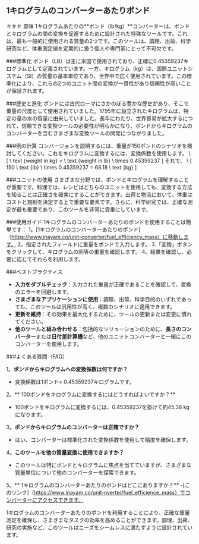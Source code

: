 ## 1キログラムのコンバーターあたりポンド

＃＃＃ 意味
1キログラムあたりの**ポンド（lb/kg）**コンバーターは、ポンドとキログラムの間の変換を促進するために設計された特殊なツールです。これは、最も一般的に使用される質量の2つです。このツールは、調理、出荷、科学研究など、体重測定値を定期的に扱う個人や専門家にとって不可欠です。

###標準化
ポンド（LB）は主に米国で使用されており、正確に0.45359237キログラムとして定義されています。一方、キログラム（kg）は、国際ユニットシステム（SI）の質量の基本単位であり、世界中で広く使用されています。この標準化により、これらの2つのユニット間の変換が一貫性があり信頼性が高いことが保証されます。

###歴史と進化
ポンドには古代ローマにさかのぼる豊かな歴史があり、そこで重量の尺度として使用されていました。1795年に設立されたキログラムは、特定の量の水の質量に由来していました。長年にわたり、世界貿易が拡大するにつれて、信頼できる変換ツールの必要性が明らかになり、ポンドからキログラムのコンバーターを含むさまざまな変換ツールの開発につながりました。

###例の計算
コンバージョンを説明するには、重量が150ポンドのシナリオを検討してください。これをキログラムに変換するには、変換係数を使用します。
\ [
\ text {weight in kg} = \ text {weight in lb} \ times 0.45359237
\]
それで、
\ [
150 \ text {lb} \ times 0.45359237 = 68.18 \ text {kg}
\]

###ユニットの使用
さまざまな分野では、ポンドとキログラムを理解することが重要です。料理では、レシピはどちらのユニットを使用しても、変換する方法を知ることは正確さを確実にすることができます。出荷と物流において、体重はコストと規制を決定する上で重要な要素です。さらに、科学研究では、正確な測定が最も重要であり、このツールを非常に貴重にしています。

###使用ガイド
1キログラムのコンバーターあたりのポンドを使用することは簡単です：
1。[1キログラムのコンバーターあたりのポンド]（https://www.inayam.co/unit-converter/fuel_efficiency_mass）に移動します。
2。指定されたフィールドに重量をポンドで入力します。
3.「変換」ボタンをクリックして、キログラムの同等の重量を確認します。
4。結果を確認し、必要に応じてそれらを利用します。

###ベストプラクティス
-  **入力をダブルチェック**：入力された重量が正確であることを確認して、変換のエラーを回避します。
-  **さまざまなアプリケーションに使用**：調理、出荷、科学目的のいずれであっても、このツールは汎用性が高く、複数のシナリオに適用できます。
-  **更新を維持**：その効果を最大化するために、ツールの更新または変更に慣れてください。
-  **他のツールと組み合わせる**：包括的なソリューションのために、**長さのコンバーター**または**日付差計算機**など、他のユニットコンバーターと一緒にこのコンバーターを使用します。

###よくある質問（FAQ）

1。**ポンドからキログラムへの変換係数は何ですか？**
- 変換係数は1ポンド= 0.45359237キログラムです。

2。** 100ポンドをキログラムに変換するにはどうすればよいですか？**
-  100ポンドをキログラムに変換するには、0.45359237を掛けて約45.36 kgになります。

3。**ポンドからキログラムのコンバーターは正確ですか？**
- はい、コンバーターは標準化された変換係数を使用して精度を確保します。

4。**このツールを他の質量変換に使用できますか？**
- このツールは特にポンドとキログラムに焦点を当てていますが、さまざまな質量単位について他のコンバーターを探索できます。

5。** 1キログラムのコンバーターあたりのポンドはどこにありますか？**
-[このリンク]（https://www.inayam.co/unit-nverter/fuel_efficience_mass）でコンバーターにアクセスできます。

1キログラムのコンバーターあたりのポンドを利用することにより、正確な重量測定を確保し、さまざまなタスクの効率を高めることができます。調理、出荷、研究の実施など、このツールはニーズをシームレスに満たすように設計されています。